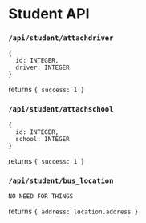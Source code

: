 # Student API

### `/api/student/attachdriver`
```
{
  id: INTEGER,
  driver: INTEGER
}
```
returns `{ success: 1 }`

### `/api/student/attachschool`
```
{
  id: INTEGER,
  school: INTEGER
}
```
returns `{ success: 1 }`

### `/api/student/bus_location`
```
NO NEED FOR THINGS
```
returns `{ address: location.address }`
